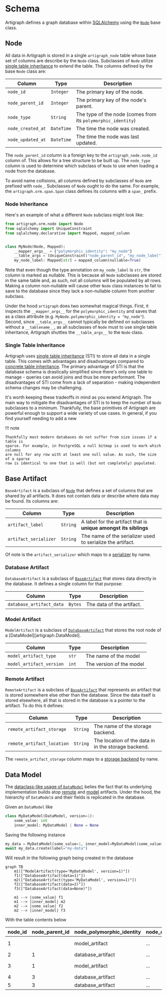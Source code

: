 # Schema

Artigraph defines a graph database within [SQLAlchemy](https://www.sqlalchemy.org/)
using the [`Node`](#node) base class.

## Node

All data in Artigraph is stored in a single `artigraph_node` table whose base set of
columns are describe by the `Node` class. Subclasses of `Node` utilize
[single table inheritance](#single-table-inheritance) to extend the table. The columns
defined by the base `Node` class are:

| Column            | Type       | Description                                                  |
| ----------------- | ---------- | ------------------------------------------------------------ |
| `node_id`         | `Integer`  | The primary key of the node.                                 |
| `node_parent_id`  | `Integer`  | The primary key of the node's parent.                        |
| `node_type`       | `String`   | The type of the node (comes from its `polymorphic_identity`) |
| `node_created_at` | `DateTime` | The time the node was created.                               |
| `node_updated_at` | `DateTime` | The time the node was last updated.                          |

The `node_parent_id` column is a foreign key to the `artigraph_node.node_id` column of.
This allows for a tree structure to be built up. The `node_type` column is used to
determine which subclass of `Node` to use when loading a node from the database.

To avoid name collisions, all columns defined by subclasses of `Node` are prefixed with
`node_`. Subclasses of `Node` ought to do the same. For example, the
`artigraph.orm.span.Span` class defines its columns with a `span_` prefix.

### Node Inheritance

Here's an example of what a different `Node` subclass might look like:

```python
from artigraph.orm.node import Node
from sqlalchemy import UniqueConstraint
from sqlalchemy.declarative import Mapped, mapped_column


class MyNode(Node, Mapped):
    __mapper_args__ = {"polymorphic_identity": "my_node"}
    __table_args = (UniqueConstraint("node_parent_id", "my_node_label"),)
    my_node_label: Mapped[str] = mapped_column(nullable=True)
```

Note that even though the type annotation on `my_node_label` is `str`, the column is
marked as nullable. This is because all `Node` subclasses are stored in the same table
and, as such, not all columns will be populated by all rows. Making a column
non-nullable will cause other `Node` class instances to fail to save to the database
since they lack a non-nullable column from another subclass.

Under the hood `artigraph` does two somewhat magical things. First, it inspects the
`__mapper_args__` for the `polymorphic_identity` and saves that as a class attribute
(e.g. `MyNode.polymorphic_identity = "my_node"`). Second, since `__table_args__` cannot
typically be defined on subclasses without a `__tablename__`, as all subclasses of
`Node` must to use single table inheritance, Artigraph shuttles the `__table_args__` to
the `Node` class.

### Single Table Inheritance

Artigraph uses
[single table inheritance](https://docs.sqlalchemy.org/en/14/orm/inheritance.html#single-table-inheritance)
(STI) to store all data in a single table. This comes with advantages and disadvantages
compared to
[concrete table inheritance](https://docs.sqlalchemy.org/en/20/orm/inheritance.html#concrete-table-inheritance).
The primary advantage of STI is that the database schema is drastically simplified since
there's only one table to manage - queries can avoid joins and thus be more performant.
The disadvantages of STI come from a lack of separation - making independent schema
changes may be challenging.

It's worth keeping these tradeoffs in mind as you extend Artigraph. The main way to
mitigate the disadvantages of STI is to keep the number of `Node` subclasses to a
minimum. Thankfully, the base primitives of Artigraph are powerful enough to support a
wide variety of use cases. In general, if you find yourself needing to add a new

!!! note

    Thankfully most modern databases do not suffer from size issues if a table is
    sparse. For example, in PostgreSQL a null bitmap is used to mark which columns
    are null for any row with at least one null value. As such, the size of a sparse
    row is identical to one that is well (but not completely) populated.

## Base Artifact

`BaseArtifact` is a subclass of [`Node`](#node) that defines a set of columns that are
shared by all artifacts. It does not contain data or describe where data may be found.
Its columns are:

| Column                | Type     | Description                                                      |
| --------------------- | -------- | ---------------------------------------------------------------- |
| `artifact_label`      | `String` | A label for the artifact that is **unique amongst its siblings** |
| `artifact_serializer` | `String` | The name of the serializer used to serialize the artifact.       |

Of note is the `artifact_serializer` which maps to a [serializer](serializers.md) by
name.

### Database Artifact

`DatabaseArtifact` is a subclass of [`BaseArtifact`](#base-artifact) that stores data
directly in the database. It defines a single column for that purpose:

| Column                   | Type    | Description               |
| ------------------------ | ------- | ------------------------- |
| `database_artifact_data` | `Bytes` | The data of the artifact. |

### Model Artifact

`ModelArtifact` is a subclass of [`DatabaseArtifact`](#database-artifact) that stores
the root node of a [DataModel][artigraph.DataModel].

| Column                   | Type  | Description              |
| ------------------------ | ----- | ------------------------ |
| `model_artifact_type`    | `str` | The name of the model    |
| `model_artifact_version` | `int` | The version of the model |

### Remote Artifact

`RemoteArtifact` is a subclass of [`BaseArtifact`](#base-artifact) that represents an
artifact that is stored somewhere else other than the database. Since the data itself is
stored elsewhere, all that is stored in the database is a pointer to the artifact. To do
this it defines:

| Column                     | Type     | Description                                         |
| -------------------------- | -------- | --------------------------------------------------- |
| `remote_artifact_storage`  | `String` | The name of the storage backend.                    |
| `remote_artifact_location` | `String` | The location of the data in in the storage backend. |

The `remote_artifact_storage` column maps to a [storage backend](storage.md) by name.

## Data Model

The [dataclass-like usage of `DataModel`](usage.md#artifact-models) belies the fact that
its underlying implementation builds atop [remote](#remote-artifact) and
[model](#model-artifact) artifacts. Under the hood, the hierarchy of `DataModel`s and
their fields is replicated in the database.

Given an `DataModel` like

```python
class MyDataModel(DataModel, version=1):
    some_value: int
    inner_model: MyDataModel | None = None
```

Saving the following instance

```python
my_data = MyDataModel(some_value=1, inner_model=MyDataModel(some_value=2))
await my_data.create(label="my-data")
```

Will result in the following graph being created in the database

```mermaid
graph TB
    m1(["ModelArtifact(type='MyDataModel', version=1)"])
    f1(["DatabaseArtifact(data=1)"])
    m2(["DatabaseArtifact(type='MyDataModel', version=1)"])
    f2(["DatabaseArtifact(data=2)"])
    f3(["DatabaseArtifact(data=None)"])

    m1 --> |some_value| f1
    m1 --> |inner_model| m2
    m2 --> |some_value| f2
    m2 --> |inner_model| f3
```

With the table contents below

| node_id | node_parent_id | node_polymorphic_identity | node_created_at | node_updated_at | artifact_label | artifact_serializer   | model_artifact_type | model_artifact_version | database_artifact_data        | remote_artifact_storage | remote_artifact_location |
| ------- | -------------- | ------------------------- | --------------- | --------------- | -------------- | --------------------- | ------------------- | ---------------------- | ----------------------------- | ----------------------- | ------------------------ |
| 1       |                | model_artifact            | ...             | ...             | my-data        | artigraph-json-sorted | MyDataModel         | 1                      | {'artigraph_version':'x.y.z'} |                         |                          |
| 2       | 1              | database_artifact         | ...             | ...             | some_value     | artigraph-json        |                     |                        | 1                             |                         |                          |
| 3       | 1              | model_artifact            | ...             | ...             | inner_model    | artigraph-json-sorted | MyDataModel         | 1                      | {'artigraph_version':'x.y.z'} |                         |                          |
| 4       | 3              | database_artifact         | ...             | ...             | some_value     | artigraph-json        |                     |                        | 2                             |                         |                          |
| 5       | 3              | database_artifact         | ...             | ...             | inner_model    | artigraph-json        |                     |                        |                               |                         |                          |
